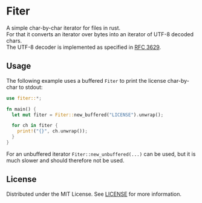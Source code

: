 <!-- PROJECT NAME -->
# Fiter

A simple char-by-char iterator for files in rust.  
For that it converts an iterator over bytes into an iterator of UTF-8 decoded chars.  
The UTF-8 decoder is implemented as specified in [RFC 3629](https://datatracker.ietf.org/doc/html/rfc3629).



<!-- USAGE EXAMPLES -->
## Usage

The following example uses a buffered `Fiter` to print the license char-by-char to stdout:
```rust
use fiter::*;

fn main() {
  let mut fiter = Fiter::new_buffered("LICENSE").unwrap();

  for ch in fiter {
    print!("{}", ch.unwrap());
  }
}
```

For an unbuffered iterator `Fiter::new_unbuffered(...)` can be used, but it is much slower and should therefore not be used.



<!-- LICENSE -->
## License

Distributed under the MIT License. See [LICENSE](LICENSE) for more information.
